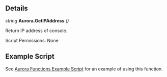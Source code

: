## Details

_string_ **Aurora.GetIPAddress** _()_

Return IP address of console.

Script Permissions: None

## Example Script

See [Aurora Functions Example Script](./example-scripts/ExampleAuroraFunctions/Main.lua) for an example of using this function.
